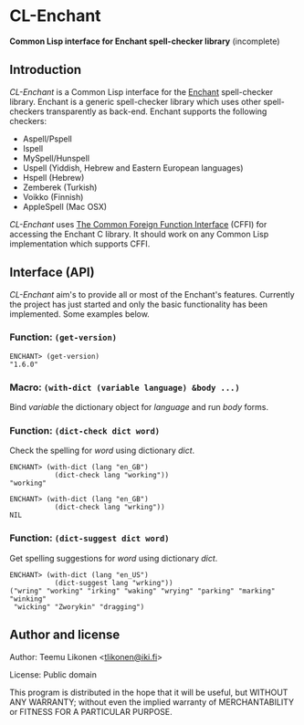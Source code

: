 CL-Enchant
==========

**Common Lisp interface for Enchant spell-checker library** (incomplete)


Introduction
------------

_CL-Enchant_ is a Common Lisp interface for the [Enchant][]
spell-checker library. Enchant is a generic spell-checker library which
uses other spell-checkers transparently as back-end. Enchant supports
the following checkers:

  - Aspell/Pspell
  - Ispell
  - MySpell/Hunspell
  - Uspell (Yiddish, Hebrew and Eastern European languages)
  - Hspell (Hebrew)
  - Zemberek (Turkish)
  - Voikko (Finnish)
  - AppleSpell (Mac OSX)

_CL-Enchant_ uses [The Common Foreign Function Interface][CFFI] (CFFI)
for accessing the Enchant C library. It should work on any Common Lisp
implementation which supports CFFI.

[Enchant]: http://www.abisource.com/projects/enchant/
[CFFI]:    http://common-lisp.net/project/cffi/


Interface (API)
---------------

_CL-Enchant_ aim's to provide all or most of the Enchant's features.
Currently the project has just started and only the basic functionality
has been implemented. Some examples below.


### Function: `(get-version)`

    ENCHANT> (get-version)
    "1.6.0"


### Macro: `(with-dict (variable language) &body ...)`

Bind _variable_ the dictionary object for _language_ and run _body_
forms.


### Function: `(dict-check dict word)`

Check the spelling for _word_ using dictionary _dict_.

    ENCHANT> (with-dict (lang "en_GB")
               (dict-check lang "working"))
    "working"

    ENCHANT> (with-dict (lang "en_GB")
               (dict-check lang "wrking"))
    NIL


### Function: `(dict-suggest dict word)`

Get spelling suggestions for _word_ using dictionary _dict_.

    ENCHANT> (with-dict (lang "en_US")
               (dict-suggest lang "wrking"))
    ("wring" "working" "irking" "waking" "wrying" "parking" "marking" "winking"
     "wicking" "Zworykin" "dragging")


Author and license
------------------

Author:  Teemu Likonen <<tlikonen@iki.fi>>

License: Public domain

This program is distributed in the hope that it will be useful, but
WITHOUT ANY WARRANTY; without even the implied warranty of
MERCHANTABILITY or FITNESS FOR A PARTICULAR PURPOSE.
